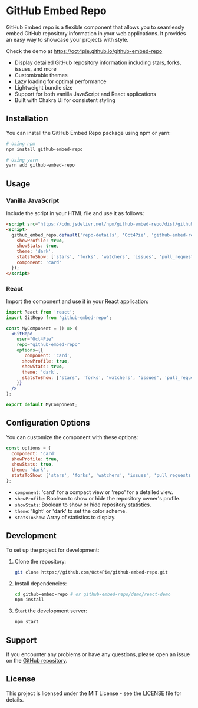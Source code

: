 
# GitHub Embed Repo

GitHub Embed repo is a flexible component that allows you to seamlessly embed GitHub repository information in your web applications. It provides an easy way to showcase your projects with style.

Check the demo at https://oct4pie.github.io/github-embed-repo
- Display detailed GitHub repository information including stars, forks, issues, and more
- Customizable themes
- Lazy loading for optimal performance
- Lightweight bundle size
- Support for both vanilla JavaScript and React applications
- Built with Chakra UI for consistent styling

## Installation

You can install the GitHub Embed Repo package using npm or yarn:

```bash
# Using npm
npm install github-embed-repo

# Using yarn
yarn add github-embed-repo
```

## Usage

### Vanilla JavaScript

Include the script in your HTML file and use it as follows:

```html
<script src="https://cdn.jsdelivr.net/npm/github-embed-repo/dist/github_embed_repo.min.js"></script>
<script>
  github_embed_repo.default('repo-details', 'Oct4Pie', 'github-embed-repo', {
    showProfile: true,
    showStats: true,
    theme: 'dark',
    statsToShow: ['stars', 'forks', 'watchers', 'issues', 'pull_requests', 'contributors'],
    component: 'card'
  });
</script>
```

### React

Import the component and use it in your React application:

```jsx
import React from 'react';
import GitRepo from 'github-embed-repo';

const MyComponent = () => (
  <GitRepo 
    user="Oct4Pie" 
    repo="github-embed-repo" 
    options={{
       component: 'card',
      showProfile: true,
      showStats: true,
      theme: 'dark',
      statsToShow: ['stars', 'forks', 'watchers', 'issues', 'pull_requests', 'contributors'],
    }} 
  />
);

export default MyComponent;
```

## Configuration Options

You can customize the component with these options:

```javascript
const options = {
  component: 'card'
  showProfile: true,
  showStats: true,
  theme: 'dark',
  statsToShow: ['stars', 'forks', 'watchers', 'issues', 'pull_requests', 'contributors'],
};
```

- `component`: 'card' for a compact view or 'repo' for a detailed view.
- `showProfile`: Boolean to show or hide the repository owner's profile.
- `showStats`: Boolean to show or hide repository statistics.
- `theme`: 'light' or 'dark' to set the color scheme.
- `statsToShow`: Array of statistics to display.


## Development

To set up the project for development:

1. Clone the repository:
   ```bash
   git clone https://github.com/Oct4Pie/github-embed-repo.git
   ```
2. Install dependencies:
   ```bash
   cd github-embed-repo # or github-embed-repo/demo/react-demo
   npm install
   ```
3. Start the development server:
   ```bash
   npm start
   ```
## Support

If you encounter any problems or have any questions, please open an issue on the [GitHub repository](https://github.com/Oct4Pie/github-embed-repo/issues).

## License

This project is licensed under the MIT License - see the [LICENSE](LICENSE) file for details.

